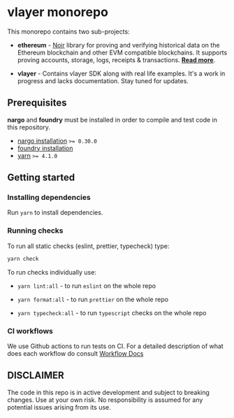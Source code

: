 # vlayer monorepo

This monorepo contains two sub-projects:

- **ethereum** - [Noir](https://noir-lang.org) library for proving and verifying historical data on the Ethereum blockchain and other EVM compatible blockchains. It supports proving accounts, storage, logs, receipts & transactions. **[Read more](./ethereum/README.md)**.

- **vlayer** - Contains vlayer SDK along with real life examples. It's a work in progress and lacks documentation. Stay tuned for updates.

## Prerequisites

**nargo** and **foundry** must be installed in order to compile and test code in this repository.

- [nargo installation](https://noir-lang.org/docs/getting_started/installation/) `>= 0.30.0`
- [foundry installation](https://book.getfoundry.sh/getting-started/installation)
- [yarn](https://yarnpkg.com) `>= 4.1.0`

## Getting started

### Installing dependencies

Run `yarn` to install dependencies.

### Running checks

To run all static checks (eslint, prettier, typecheck) type:

```sh
yarn check
```

To run checks individually use:

- `yarn lint:all` - to run `eslint` on the whole repo

- `yarn format:all` - to run `prettier` on the whole repo

- `yarn typecheck:all` - to run `typescript` checks on the whole repo

### CI workflows

We use Github actions to run tests on CI. For a detailed description of what does each workflow do consult [Workflow Docs](./.github/workflows/README.md)

## DISCLAIMER

The code in this repo is in active development and subject to breaking changes. Use at your own risk. No responsibility is assumed for any potential issues arising from its use.
